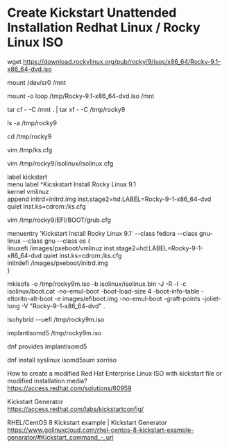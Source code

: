 # Create Kickstart Unattended Installation Redhat Linux / Rocky Linux ISO


wget https://download.rockylinux.org/pub/rocky/9/isos/x86_64/Rocky-9.1-x86_64-dvd.iso

mount /dev/sr0 /mnt

mount -o loop /tmp/Rocky-9.1-x86_64-dvd.iso /mnt

tar cf - -C /mnt . | tar xf - -C /tmp/rocky9

ls -a /tmp/rocky9

cd /tmp/rocky9

vim /tmp/ks.cfg 

vim /tmp/rocky9/isolinux/isolinux.cfg  

label kickstart  
  menu label ^Kicskstart Install Rocky Linux 9.1  
  kernel vmlinuz  
  append initrd=initrd.img inst.stage2=hd:LABEL=Rocky-9-1-x86_64-dvd quiet inst.ks=cdrom:/ks.cfg  


vim /tmp/rocky9/EFI/BOOT/grub.cfg  

menuentry 'Kickstart Install Rocky Linux 9.1' --class fedora --class gnu-linux --class gnu --class os {  
        linuxefi /images/pxeboot/vmlinuz inst.stage2=hd:LABEL=Rocky-9-1-x86_64-dvd quiet inst.ks=cdrom:/ks.cfg  
        initrdefi /images/pxeboot/initrd.img  
}  

mkisofs -o /tmp/rocky9m.iso -b isolinux/isolinux.bin -J -R -l -c isolinux/boot.cat -no-emul-boot -boot-load-size 4 -boot-info-table -eltorito-alt-boot -e images/efiboot.img -no-emul-boot -graft-points -joliet-long -V "Rocky-9-1-x86_64-dvd" .

isohybrid --uefi /tmp/rocky9m.iso

implantisomd5 /tmp/rocky9m.iso

dnf provides implantisomd5

dnf install syslinux isomd5sum xorriso

How to create a modified Red Hat Enterprise Linux ISO with kickstart file or modified installation media?  
https://access.redhat.com/solutions/60959

Kickstart Generator  
https://access.redhat.com/labs/kickstartconfig/

RHEL/CentOS 8 Kickstart example | Kickstart Generator  
https://www.golinuxcloud.com/rhel-centos-8-kickstart-example-generator/#Kickstart_command_-_url
